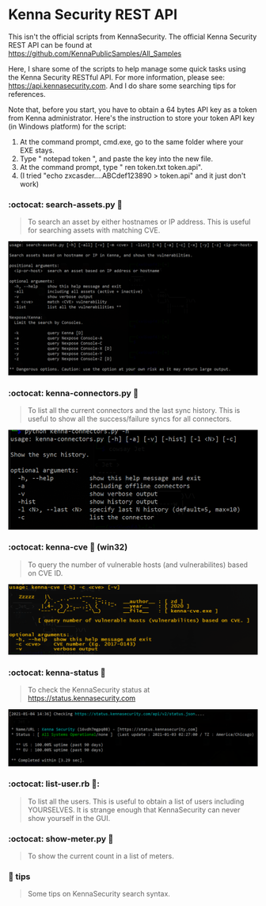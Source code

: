 # Kenna Security REST API

This isn't the official scripts from KennaSecurity. The official Kenna Security REST API can be found at https://github.com/KennaPublicSamples/All_Samples

Here, I share some of the scripts to help manage some quick tasks using the Kenna Security RESTful API. For more information, please see: https://api.kennasecurity.com. And I do share some searching tips for references.

Note that, before you start, you have to obtain a 64 bytes API key as a token from Kenna administrator. Here's the instruction to store your token API key (in Windows platform) for the script:
1. At the command prompt, cmd.exe, go to the same folder where your EXE stays.
2. Type " notepad token ", and paste the key into the new file.
3. At the command prompt, type " ren token.txt token.api".
4. (I tried "echo zxcasder....ABCdef123890 > token.api" and it just don't work)


### :octocat: search-assets.py :snake:
> To search an asset by either hostnames or IP address. This is useful for searching assets with matching CVE. 

![search-assets.py](screenshots/search-assets.png)

### :octocat: kenna-connectors.py :snake:
> To list all the current connectors and the last sync history. This is useful to show all the success/failure syncs for all connectors.

![kenna-connectors.py](screenshots/kenna-connectors.png)

### :octocat: kenna-cve :snake: (win32)
> To query the number of vulnerable hosts (and vulnerabilites) based on CVE ID.

![kenna-cve-win.exe](screenshots/kenna-cve.png)

### :octocat: kenna-status :snake:
> To check the KennaSecurity status at https://status.kennasecurity.com

![kenna-status.py](screenshots/kenna-status.png)

### :octocat: list-user.rb :gem::
> To list all the users. This is useful to obtain a list of users including YOURSELVES. It is strange enough that KennaSecurity can never show yourself in the GUI.

### :octocat: show-meter.py :snake:
> To show the current count in a list of meters.

### :open_file_folder: tips
> Some tips on KennaSecurity search syntax.


